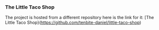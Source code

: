 ### The Little Taco Shop 
The project is hosted from a different repository here is the link for it: 
[The Little Taco Shop}(https://github.com/tenbite-daniel/little-taco-shop)
